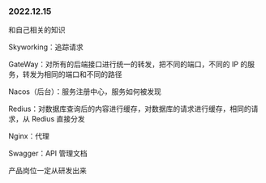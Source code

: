 ### 2022.12.15

和自己相关的知识



Skyworking：追踪请求

GateWay：对所有的后端接口进行统一的转发，把不同的端口，不同的 IP 的服务，转发为相同的端口和不同的路径

Nacos（后台）：服务注册中心，服务如何被发现

Redius：对数据库查询后的内容进行缓存，对数据库的请求进行缓存，相同的请求，从 Redius 直接分发

Nginx：代理

Swagger：API 管理文档

产品岗位一定从研发出来



